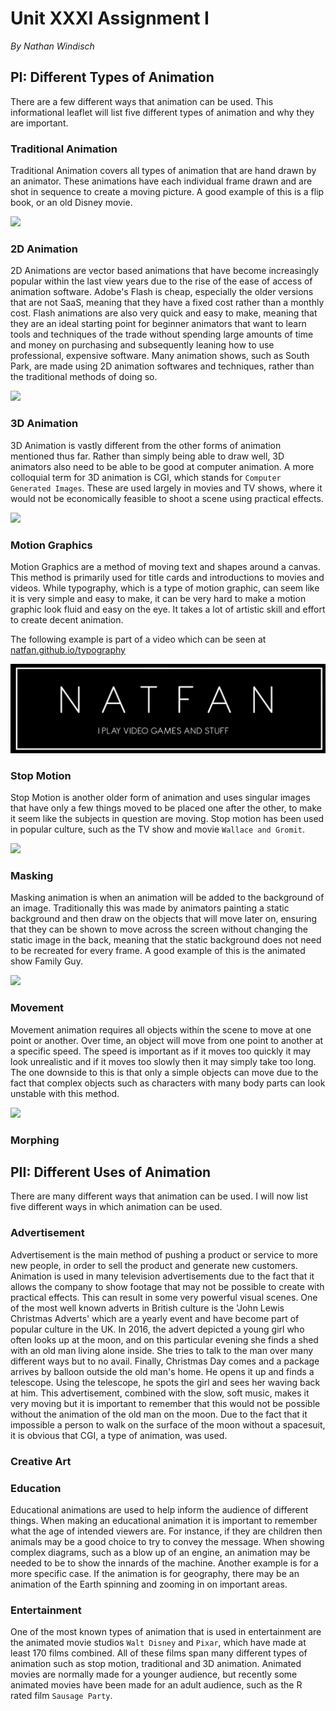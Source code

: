 # Unit XXXI Assignment I
*By Nathan Windisch*

## PI: Different Types of Animation
There are a few different ways that animation can be used. This informational leaflet will list five different types of animation and why they are important.

### Traditional Animation
Traditional Animation covers all types of animation that are hand drawn by an animator. These animations have each individual frame drawn and are shot in sequence to create a moving picture. A good example of this is a flip book, or an old Disney movie.

<img src="https://upload.wikimedia.org/wikipedia/commons/d/df/Flipbook.jpg"></img>

### 2D Animation
2D Animations are vector based animations that have become increasingly popular within the last view years due to the rise of the ease of access of animation software. Adobe's Flash is cheap, especially the older versions that are not SaaS, meaning that they have a fixed cost rather than a monthly cost. Flash animations are also very quick and easy to make, meaning that they are an ideal starting point for beginner animators that want to learn tools and techniques of the trade without spending large amounts of time and money on purchasing and subsequently leaning how to use professional, expensive software. Many animation shows, such as South Park, are made using 2D animation softwares and techniques, rather than the traditional methods of doing so.

<img src="https://c1.staticflickr.com/3/2529/4108133421_f59e8385d6.jpg"></img>

### 3D Animation
3D Animation is vastly different from the other forms of animation mentioned thus far. Rather than simply being able to draw well, 3D animators also need to be able to be good at computer animation. A more colloquial term for 3D animation is CGI, which stands for `Computer Generated Images`. These are used largely in movies and TV shows, where it would not be economically feasible to shoot a scene using practical effects.

<img src="https://c1.staticflickr.com/3/2615/3938037651_3bf42c1866_z.jpg"></img>

### Motion Graphics
Motion Graphics are a method of moving text and shapes around a canvas. This method is primarily used for title cards and introductions to movies and videos. While typography, which is a type of motion graphic, can seem like it is very simple and easy to make, it can be very hard to make a motion graphic look fluid and easy on the eye. It takes a lot of artistic skill and effort to create decent animation.

The following example is part of a video which can be seen at [natfan.github.io/typography](https://natfan.github.io/typography)

<img src="https://github.com/Natfan/work/raw/master/b/31/1/typography.png"></img>

### Stop Motion
Stop Motion is another older form of animation and uses singular images that have only a few things moved to be placed one after the other, to make it seem like the subjects in question are moving. Stop motion has been used in popular culture, such as the TV show and movie `Wallace and Gromit`.

<img src="https://c1.staticflickr.com/5/4134/4770431283_1316f23810_b.jpg"></img>

### Masking
Masking animation is when an animation will be added to the background of an image. Traditionally this was made by animators painting a static background and then draw on the objects that will move later on, ensuring that they can be shown to move across the screen without changing the static image in the back, meaning that the static background does not need to be recreated for every frame. A good example of this is the animated show Family Guy.

<img src="https://c1.staticflickr.com/3/2479/4491914871_8dce7c3ea0_b.jpg"></img>

### Movement
Movement animation requires all objects within the scene to move at one point or another. Over time, an object will move from one point to another at a specific speed. The speed is important as if it moves too quickly it may look unrealistic and if it moves too slowly then it may simply take too long. The one downside to this is that only a simple objects can move due to the fact that complex objects such as characters with many body parts can look unstable with this method.

<img src="http://res.freestockphotos.biz/pictures/15/15600-illustration-of-a-dancing-cartoon-blue-man-pv.png"></img>

### Morphing

<div style="page-break-after: always;"></div>

## PII: Different Uses of Animation
There are many different ways that animation can be used. I will now list five different ways in which animation can be used.

### Advertisement
Advertisement is the main method of pushing a product or service to more new people, in order to sell the product and generate new customers. Animation is used in many television advertisements due to the fact that it allows the company to show footage that may not be possible to create with practical effects. This can result in some very powerful visual scenes. One of the most well known adverts in British culture is the 'John Lewis Christmas Adverts' which are a yearly event and have become part of popular culture in the UK. In 2016, the advert depicted a young girl who often looks up at the moon, and on this particular evening she finds a shed with an old man living alone inside. She tries to talk to the man over many different ways but to no avail. Finally, Christmas Day comes and a package arrives by balloon outside the old man's home. He opens it up and finds a telescope. Using the telescope, he spots the girl and sees her waving back at him. This advertisement, combined with the slow, soft music, makes it very moving but it is important to remember that this would not be possible without the animation of the old man on the moon. Due to the fact that it impossible a person to walk on the surface of the moon without a spacesuit, it is obvious that CGI, a type of animation, was used.

### Creative Art


### Education
Educational animations are used to help inform the audience of different things. When making an educational animation it is important to remember what the age of intended viewers are. For instance, if they are children then animals may be a good choice to try to convey the message. When showing complex diagrams, such as a blow up of an engine, an animation may be needed to be to show the innards of the machine. Another example is for a more specific case. If the animation is for geography, there may be an animation of the Earth spinning and zooming in on important areas.

### Entertainment
One of the most known types of animation that is used in entertainment are the animated movie studios `Walt Disney` and `Pixar`, which have made at least 170 films combined. All of these films span many different types of animation such as stop motion, traditional and 3D animation. Animated movies are normally made for a younger audience, but recently some animated movies have been made for an adult audience, such as the R rated film `Sausage Party`.
